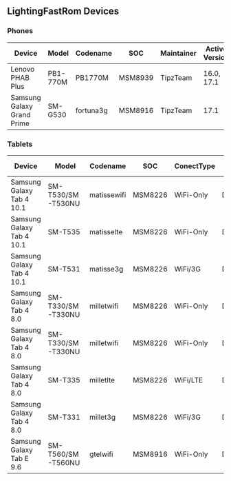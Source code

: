 LightingFastRom Devices
-----------------------
### Phones
| Device | Model | Codename | SOC | Maintainer | Active Version | Status |
| ------ |------ | ------ | ------ | --------- | ------- | ------ |
| Lenovo PHAB Plus | PB1-770M | PB1770M | MSM8939 | TipzTeam | 16.0, 17.1 | Waiting |
| Samsung Galaxy Grand Prime | SM-G530 | fortuna3g | MSM8916 | TipzTeam | 17.1 | Waiting |

### Tablets
| Device | Model | Codename | SOC | ConectType | Maintainer | Active Version | Status |
| ------ |------ | ------ | ------ | ------ | --------- | ------- | ------ |
| Samsung Galaxy Tab 4 10.1 | SM-T530/SM-T530NU | matissewifi | MSM8226 | WiFi-Only | DJABHipHop | 17.1 | Active |
| Samsung Galaxy Tab 4 10.1 | SM-T535 | matisselte | MSM8226 | WiFi-Only | DJABHipHop | 17.1 | Active |
| Samsung Galaxy Tab 4 10.1 | SM-T531 | matisse3g | MSM8226 | WiFi/3G | DJABHipHop | 17.1 | Active |
| Samsung Galaxy Tab 4 8.0 | SM-T330/SM-T330NU | milletwifi | MSM8226 | WiFi-Only | DJABHipHop | 17.1 | Active |
| Samsung Galaxy Tab 4 8.0 | SM-T330/SM-T330NU | milletwifi | MSM8226 | WiFi-Only | DJABHipHop | 17.1 | Active |
| Samsung Galaxy Tab 4 8.0 | SM-T335 | milletlte | MSM8226 | WiFi/LTE | DJABHipHop | 17.1 | Active |
| Samsung Galaxy Tab 4 8.0 | SM-T331 | millet3g | MSM8226 | WiFi/3G | DJABHipHop | 17.1 | Active |
| Samsung Galaxy Tab E 9.6 | SM-T560/SM-T560NU | gtelwifi | MSM8916 | WiFi-Only | DJABHipHop | 17.1 | Inactive |

